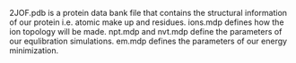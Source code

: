 2JOF.pdb is a protein data bank file that contains the structural information of our protein i.e. atomic make up and residues.
ions.mdp defines how the ion topology will be made.
npt.mdp and nvt.mdp define the parameters of our equlibration simulations.
em.mdp defines the parameters of our energy minimization.
